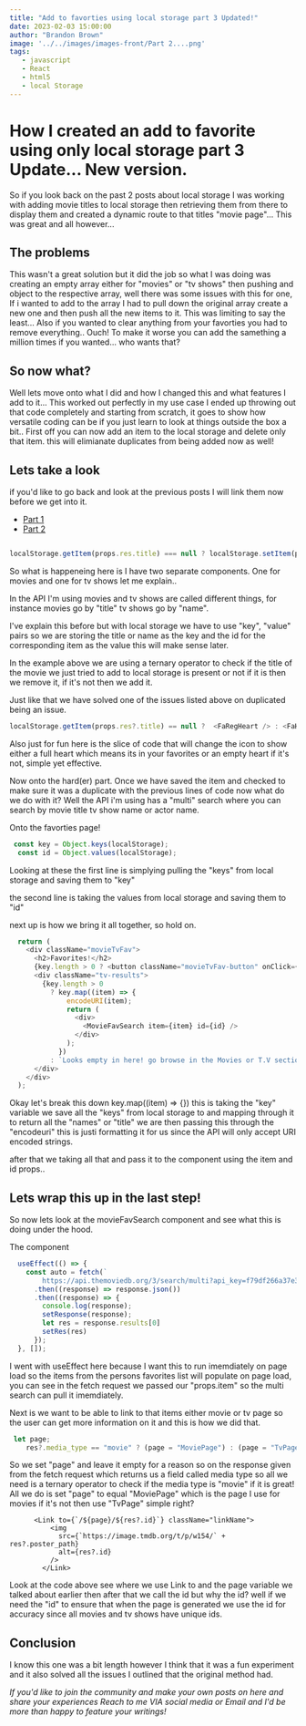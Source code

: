 ```yaml
---
title: "Add to favorties using local storage part 3 Updated!"
date: 2023-02-03 15:00:00
author: "Brandon Brown"
image: '../../images/images-front/Part 2....png'
tags:
   - javascript
   - React
   - html5
   - local Storage
---
```


# How I created an add to favorite using only local storage part 3 Update... New version.

So if you look back on the past 2 posts about local storage I was working with adding movie titles to local storage then retrieving them from there to display them and created a dynamic route to that titles "movie page"... This was great and all however...

## The problems

This wasn't a great solution but it did the job so what I was doing was creating an empty array either for "movies" or "tv shows" then pushing and object to the respective array, well there was some issues with this for one, If i wanted to add to the array I had to pull down the original array create a new one and then push all the new items to it. This was limiting to say the least... Also if you wanted to clear anything from your favorties you had to remove everything.. Ouch! To make it worse you can add the samething a million times if you wanted... who wants that?

## So now what?

Well lets move onto what I did and how I changed this and what features I add to it... This worked out perfectly in my use case I ended up throwing out that code completely and starting from scratch, it goes to show how versatile coding can be if you just learn to look at  things outside the box a bit.. First off you can now add an item to the local storage and delete only that item. this will elimianate duplicates from being added now as well! 

## Lets take a look 
if you'd like to go back and look at the previous posts I will link them now before we get into it.

- [Part 1](https://www.jrdevsblog.com/add-to-favorties-using-local-storage-part-1/)
- [Part 2](https://www.jrdevsblog.com/add-to-favorties-using-local-storage-part-2/)

```js

localStorage.getItem(props.res.title) === null ? localStorage.setItem(props.res.title, props.res.id): localStorage.removeItem(props.res.title);

```

So what is happeneing here is I have two separate components. One for movies and one for tv shows let me explain.. 

In the API I'm using movies and tv shows are called different things, for instance movies go by "title" tv shows go by "name".

I've explain this before but with local storage we have to use "key", "value" pairs so we are storing the title or name as the key and the id for the corresponding item as the value this will make sense later.

In the example above we are using a ternary operator to check if the title of the movie we just tried to add to local storage is present or not if it is then we remove it, if it's not then we add it. 

Just like that we have solved one of the issues listed above on duplicated being an issue.

```js
localStorage.getItem(props.res?.title) == null ?  <FaRegHeart /> : <FaHeart /> 
```

Also just for fun here is the slice of code that will change the icon to show either a full heart which means its in your favorites or an empty heart if it's not, simple yet effective.

Now onto the hard(er) part. Once we have saved the item and checked to make sure it was a duplicate with the previous lines of code now what do we do with it? Well the API i'm using has a "multi" search where you can search by movie title tv show name or actor name.

Onto the favorties page!

```js
 const key = Object.keys(localStorage); 
  const id = Object.values(localStorage);
```

Looking at these the first line is simplying pulling the "keys" from local storage and saving them to "key"

the second line is taking the values from local storage and saving them to "id"

next up is how we bring it all together, so hold on.

```js
  return (
    <div className="movieTvFav">
      <h2>Favorites!</h2> 
      {key.length > 0 ? <button className="movieTvFav-button" onClick={clearAll}>Clear all</button> : ""}
      <div className="tv-results">
        {key.length > 0
          ? key.map((item) => {
              encodeURI(item);
              return (
                <div>
                  <MovieFavSearch item={item} id={id} />
                </div>
              );
            })
          : `Looks empty in here! go browse in the Movies or T.V sections to add something!`}
      </div>
    </div>
  );
```

Okay let's break this down key.map((item) => {}) this is taking the "key" variable we save all the "keys" from local storage to and mapping through it to return all the "names" or "title" we are then passing this through the "encodeuri" this is justi formatting it for us since the API will only accept URI encoded strings.

after that we taking all that and pass it to the <movieFavSearch> component using the item and id props..

## Lets wrap this up in the last step!

So now lets look at the movieFavSearch component and see what this is doing under the hood.

The component 

```js
  useEffect(() => {
    const auto = fetch(`
        https://api.themoviedb.org/3/search/multi?api_key=f79df266a37e366257a09e6b64a14de9&language=en-US&query=${props.item}&page=1&include_adult=false`)
      .then((response) => response.json())
      .then((response) => {
        console.log(response);
        setResponse(response);
        let res = response.results[0]
        setRes(res)
      });
  }, []);

```

I went with useEffect here because I want this to run imemdiately on page load so the items from the persons favorites list will populate on page load, you can see in the fetch request we passed our "props.item" so the multi search can pull it imemdiately.

Next is we want to be able to link to that items either movie or tv page so the user can get more information on it and this is how we did that.

```js
 let page;
    res?.media_type == "movie" ? (page = "MoviePage") : (page = "TvPage");

 ```

 So we set "page" and leave it empty for a reason so on the response given from the fetch request which returns us a field called media type so all we need is a ternary operator to check if the media type is "movie" if it is great! All we do is set "page" to equal "MoviePage" which is the page I use for movies if it's not then use "TvPage" simple right?

```
      <Link to={`/${page}/${res?.id}`} className="linkName">
          <img
            src={`https://image.tmdb.org/t/p/w154/` + res?.poster_path}
            alt={res?.id}
          />
        </Link>
```

Look at the code above see where we use Link to and the page variable we talked about earlier then after that we call the id but why the id? well if we need the "id" to ensure that when the page is generated we use the id for accuracy since all movies and tv shows have unique ids.

## Conclusion

I know this one was a bit length however I think that it was a fun experiment and it also solved all the issues I outlined that the original method had.

*If you'd like to join the community and make your own posts on here and share your experiences Reach to me VIA social media or Email and I'd be more than happy to feature your writings!* 













 